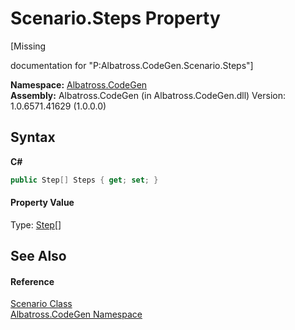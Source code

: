 # Scenario.Steps Property 
 

\[Missing <summary> documentation for "P:Albatross.CodeGen.Scenario.Steps"\]

**Namespace:**&nbsp;<a href="15cf6e12-be6a-9747-9980-acf9dcacbf1a">Albatross.CodeGen</a><br />**Assembly:**&nbsp;Albatross.CodeGen (in Albatross.CodeGen.dll) Version: 1.0.6571.41629 (1.0.0.0)

## Syntax

**C#**<br />
``` C#
public Step[] Steps { get; set; }
```


#### Property Value
Type: <a href="d707874c-7266-76c8-3fa5-b19bd3ce472d">Step</a>[]

## See Also


#### Reference
<a href="2397f98f-acb4-76c0-a417-d18803a243d8">Scenario Class</a><br /><a href="15cf6e12-be6a-9747-9980-acf9dcacbf1a">Albatross.CodeGen Namespace</a><br />